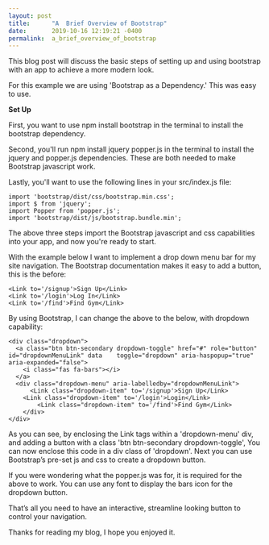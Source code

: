 ```yaml
---
layout: post
title:      "A  Brief Overview of Bootstrap"
date:       2019-10-16 12:19:21 -0400
permalink:  a_brief_overview_of_bootstrap
---
```



This blog post will discuss the basic steps of setting up and using bootstrap with an app to achieve a more modern look.

For this example we are using 'Bootstrap as a Dependency.' This was easy to use.

**Set Up**

First, you want to use npm install bootstrap in the terminal to install the bootstrap dependency.

Second, you'll run npm install jquery popper.js in the terminal to install the jquery and popper.js dependencies. These are both needed to make Bootstrap javascript work.

Lastly, you'll want to use the following lines in your src/index.js file:

```
import 'bootstrap/dist/css/bootstrap.min.css';
import $ from 'jquery';
import Popper from 'popper.js';
import 'bootstrap/dist/js/bootstrap.bundle.min';
```

The above three steps import the Bootstrap javascript and css capabilities into your app, and now you're ready to start.

With the example below I want to implement a drop down menu bar for my site navigation. The Bootstrap documentation makes it easy to add a button, this is the before:

```
<Link to='/signup'>Sign Up</Link>
<Link to='/login'>Log In</Link>
<Link to='/find'>Find Gym</Link>
```

By using Bootstrap, I can change the above to the below, with dropdown capability:

```
<div class="dropdown"> 
  <a class="btn btn-secondary dropdown-toggle" href="#" role="button" id="dropdownMenuLink" data    toggle="dropdown" aria-haspopup="true" aria-expanded="false"> 
    <i class="fas fa-bars"></i> 
  </a> 
  <div class="dropdown-menu" aria-labelledby="dropdownMenuLink">
	  <Link class="dropdown-item" to='/signup'>Sign Up</Link>
    <Link class="dropdown-item" to='/login'>Login</Link> 
		<Link class="dropdown-item" to='/find'>Find Gym</Link> 
	</div>
</div>
```

As you can see, by enclosing the Link tags within a 'dropdown-menu' div, and adding a button with a class 'btn btn-secondary dropdown-toggle', You can now enclose this code in a div class of 'dropdown'. Next you can use Bootstrap’s pre-set js and css to create a dropdown button.

If you were wondering what the popper.js was for, it is required for the above to work. You can use any font to display the bars icon for the dropdown button.

That’s all you need to have an interactive, streamline looking button to control your navigation.

Thanks for reading my blog, I hope you enjoyed it.
